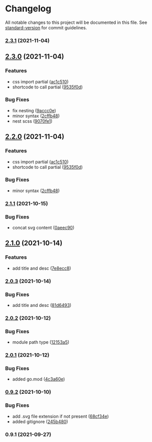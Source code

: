 # Changelog

All notable changes to this project will be documented in this file. See [standard-version](https://github.com/conventional-changelog/standard-version) for commit guidelines.

### [2.3.1](/github.com/future-wd/hugo-svg-font/compare/v2.3.0...v2.3.1) (2021-11-04)

## [2.3.0](/github.com/future-wd/hugo-svg-font/compare/v2.1.1...v2.3.0) (2021-11-04)


### Features

* css import partial ([ac1c510](/github.com/future-wd/hugo-svg-font/commit/ac1c5100156623244c41b2594df3581e5aeae3fb))
* shortcode to call partial ([9535f0d](/github.com/future-wd/hugo-svg-font/commit/9535f0dabde8466ddc8f8b0f8d13f59f943f82be))


### Bug Fixes

* fix nesting ([9accc0e](/github.com/future-wd/hugo-svg-font/commit/9accc0eba1b30a361a982e281c1d0df9d6221f28))
* minor syntax ([2cffb48](/github.com/future-wd/hugo-svg-font/commit/2cffb481d5c02e7ad59c1c511ec2ed47d873b742))
* nest scss ([9070fe1](/github.com/future-wd/hugo-svg-font/commit/9070fe1e2e4f3d5d693d321efc13426c8cdecdd8))

## [2.2.0](/github.com/future-wd/hugo-svg-font/compare/v2.1.1...v2.2.0) (2021-11-04)


### Features

* css import partial ([ac1c510](/github.com/future-wd/hugo-svg-font/commit/ac1c5100156623244c41b2594df3581e5aeae3fb))
* shortcode to call partial ([9535f0d](/github.com/future-wd/hugo-svg-font/commit/9535f0dabde8466ddc8f8b0f8d13f59f943f82be))


### Bug Fixes

* minor syntax ([2cffb48](/github.com/future-wd/hugo-svg-font/commit/2cffb481d5c02e7ad59c1c511ec2ed47d873b742))

### [2.1.1](/github.com/future-wd/hugo-svg-font/compare/v2.1.0...v2.1.1) (2021-10-15)


### Bug Fixes

* concat svg content ([0aeec90](/github.com/future-wd/hugo-svg-font/commit/0aeec9008bd9121ecf4d19e4e79cbb955fc9237c))

## [2.1.0](/github.com/future-wd/hugo-svg-font/compare/v2.0.3...v2.1.0) (2021-10-14)


### Features

* add title and desc ([7e8ecc8](/github.com/future-wd/hugo-svg-font/commit/7e8ecc849a6df5fde7ad93fa11b7f0702f81f709))

### [2.0.3](/github.com/future-wd/hugo-svg-font/compare/v2.0.2...v2.0.3) (2021-10-14)


### Bug Fixes

* add title and desc ([81d6493](/github.com/future-wd/hugo-svg-font/commit/81d6493bfe5fd552c89116865be1062ee434d9eb))

### [2.0.2](/github.com/future-wd/hugo-svg-font/compare/v2.0.1...v2.0.2) (2021-10-12)


### Bug Fixes

* module path type ([12153a5](/github.com/future-wd/hugo-svg-font/commit/12153a51483f6da9b8ae6452be67bdc3e47f3ebd))

### [2.0.1](/github.com/future-wd/hugo-svg-font/compare/v2.0.0...v2.0.1) (2021-10-12)


### Bug Fixes

* added go.mod ([4c3a60e](/github.com/future-wd/hugo-svg-font/commit/4c3a60ea62f4e9cc73c7cc97670887863a76a527))

### [0.9.2](/github.com/future-wd/hugo-svg-font/compare/v0.9.1...v0.9.2) (2021-10-10)


### Bug Fixes

* add .svg file extension if not present ([68cf34e](/github.com/future-wd/hugo-svg-font/commit/68cf34e2a617b59d72cc16525c4d8bd35e02785a))
* added gitignore ([245b480](/github.com/future-wd/hugo-svg-font/commit/245b480357989568fbca9960f470c2fd044ce750))

### 0.9.1 (2021-09-27)
